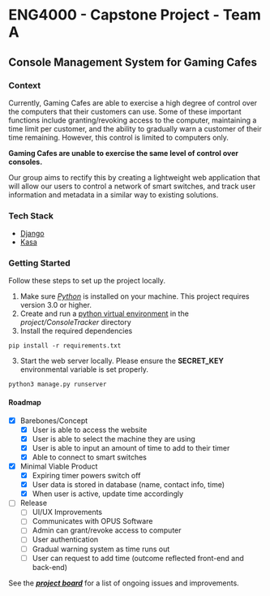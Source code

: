 #   ENG4000 - Capstone Project - Team A
##  Console Management System for Gaming Cafes 

### **Context**
Currently, Gaming Cafes are able to exercise a high degree of control over the computers that their customers can use. Some of these important functions include granting/revoking access to the computer, maintaining a time limit per customer, and the ability to gradually warn a customer of their time remaining. However, this control is limited to computers only. 

**Gaming Cafes are unable to exercise the same level of control over consoles.**

Our group aims to rectify this by creating a lightweight web application that will allow our users to control a network of smart switches, and track user information and metadata in a similar way to existing solutions.

### **Tech Stack**
* [Django](https://www.djangoproject.com/)
* [Kasa](https://github.com/python-kasa/python-kasa)

### **Getting Started**
Follow these steps to set up the project locally.

1. Make sure [*Python*](https://www.python.org/downloads/) is installed on your machine. This project requires version 3.0 or higher.
1. Create and run a [python virtual environment](https://packaging.python.org/guides/installing-using-pip-and-virtual-environments/) in the *project/ConsoleTracker* directory
2. Install the required dependencies

```
pip install -r requirements.txt
```
3. Start the web server locally. Please ensure the **SECRET_KEY** environmental variable is set properly.
```
python3 manage.py runserver
```

#### **Roadmap**
- [x] Barebones/Concept
    - [x] User is able to access the website
    - [x] User is able to select the machine they are using
    - [x] User is able to input an amount of time to add to their timer
    - [x] Able to connect to smart switches
- [x] Minimal Viable Product
    - [x] Expiring timer powers switch off
    - [x] User data is stored in database (name, contact info, time)
    - [x] When user is active, update time accordingly
- [ ] Release
    - [ ] UI/UX Improvements
    - [ ] Communicates with OPUS Software
    - [ ] Admin can grant/revoke access to computer
    - [ ] User authentication
    - [ ] Gradual warning system as time runs out
    - [ ] User can request to add time (outcome reflected front-end and back-end)

See the [***project board***](https://github.com/orgs/ENG4000-Team-A/projects/2) for a list of ongoing issues and improvements.

        
